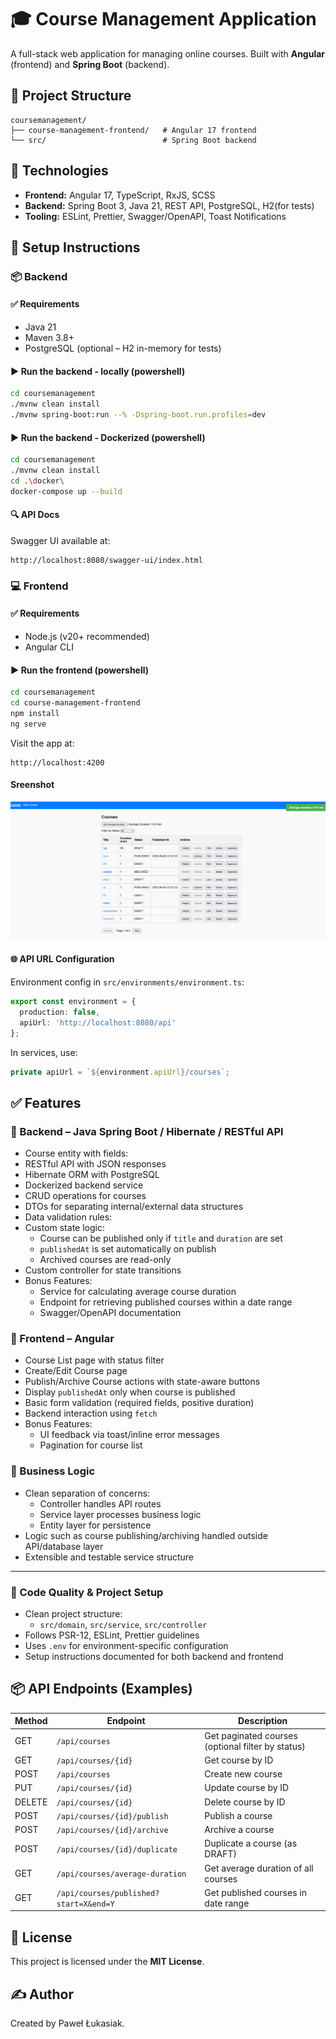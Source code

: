 # 🎓 Course Management Application

A full-stack web application for managing online courses. Built with **Angular** (frontend) and **Spring Boot** (backend).

## 📁 Project Structure

```
coursemanagement/
├── course-management-frontend/   # Angular 17 frontend
└── src/                          # Spring Boot backend
```

## 🚀 Technologies

- **Frontend:** Angular 17, TypeScript, RxJS, SCSS
- **Backend:** Spring Boot 3, Java 21, REST API, PostgreSQL, H2(for tests)
- **Tooling:** ESLint, Prettier, Swagger/OpenAPI, Toast Notifications

## 🔧 Setup Instructions

### 📦 Backend

#### ✅ Requirements
- Java 21
- Maven 3.8+
- PostgreSQL (optional – H2 in-memory for tests)

#### ▶️ Run the backend - locally  (powershell)

```bash
cd coursemanagement
./mvnw clean install
./mvnw spring-boot:run --% -Dspring-boot.run.profiles=dev

```

#### ▶️ Run the backend - Dockerized  (powershell)

```bash
cd coursemanagement
./mvnw clean install
cd .\docker\
docker-compose up --build

```

#### 🔍 API Docs

Swagger UI available at:

```
http://localhost:8080/swagger-ui/index.html
```

### 💻 Frontend

#### ✅ Requirements
- Node.js (v20+ recommended)
- Angular CLI

#### ▶️ Run the frontend (powershell)

```bash
cd coursemanagement
cd course-management-frontend
npm install
ng serve
```

Visit the app at:

```
http://localhost:4200
```

#### Sreenshot

![img.png](img.png)

#### 🌐 API URL Configuration

Environment config in `src/environments/environment.ts`:

```ts
export const environment = {
  production: false,
  apiUrl: 'http://localhost:8080/api'
};
```

In services, use:

```ts
private apiUrl = `${environment.apiUrl}/courses`;
```

## ✅ Features

### 🔹 Backend – Java Spring Boot / Hibernate / RESTful API

- Course entity with fields:
- RESTful API with JSON responses
- Hibernate ORM with PostgreSQL
- Dockerized backend service
- CRUD operations for courses
- DTOs for separating internal/external data structures
- Data validation rules:
- Custom state logic:
    - Course can be published only if `title` and `duration` are set
    - `publishedAt` is set automatically on publish
    - Archived courses are read-only
- Custom controller for state transitions
- Bonus Features:
    - Service for calculating average course duration
    - Endpoint for retrieving published courses within a date range
    - Swagger/OpenAPI documentation

### 🔹 Frontend – Angular

- Course List page with status filter
- Create/Edit Course page
- Publish/Archive Course actions with state-aware buttons
- Display `publishedAt` only when course is published
- Basic form validation (required fields, positive duration)
- Backend interaction using `fetch`
- Bonus Features:
    - UI feedback via toast/inline error messages
    - Pagination for course list

### 🔹 Business Logic

- Clean separation of concerns:
    - Controller handles API routes
    - Service layer processes business logic
    - Entity layer for persistence
- Logic such as course publishing/archiving handled outside API/database layer
- Extensible and testable service structure

---

### 🔹 Code Quality & Project Setup

- Clean project structure:
    - `src/domain`, `src/service`, `src/controller`
- Follows PSR-12, ESLint, Prettier guidelines
- Uses `.env` for environment-specific configuration
- Setup instructions documented for both backend and frontend

## 📦 API Endpoints (Examples)

| Method | Endpoint                               | Description                                       |
| ------ | -------------------------------------- | ------------------------------------------------- |
| GET    | `/api/courses`                         | Get paginated courses (optional filter by status) |
| GET    | `/api/courses/{id}`                    | Get course by ID                                  |
| POST   | `/api/courses`                         | Create new course                                 |
| PUT    | `/api/courses/{id}`                    | Update course by ID                               |
| DELETE | `/api/courses/{id}`                    | Delete course by ID                               |
| POST   | `/api/courses/{id}/publish`            | Publish a course                                  |
| POST   | `/api/courses/{id}/archive`            | Archive a course                                  |
| POST   | `/api/courses/{id}/duplicate`          | Duplicate a course (as DRAFT)                     |
| GET    | `/api/courses/average-duration`        | Get average duration of all courses               |
| GET    | `/api/courses/published?start=X&end=Y` | Get published courses in date range               |



## 📄 License

This project is licensed under the **MIT License**.

## ✍️ Author

Created by Paweł Łukasiak.
